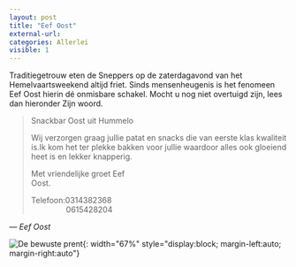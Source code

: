 ```yaml
---
layout: post
title: "Eef Oost"
external-url:
categories: Allerlei
visible: 1
---
```


Traditiegetrouw eten de Sneppers op de zaterdagavond van het Hemelvaartsweekend altijd friet.
Sinds mensenheugenis is het fenomeen Eef Oost hierin dé onmisbare schakel.
Mocht u nog niet overtuigd zijn, lees dan hieronder Zijn woord.

> Snackbar Oost uit Hummelo
>
> Wij verzorgen graag jullie patat en snacks die van eerste klas kwaliteit is.Ik kom het ter plekke bakken voor jullie waardoor alles ook gloeiend heet is en lekker knapperig.
>
> Met vriendelijke groet Eef  
> Oost.
>
> Telefoon:0314382368  
> &nbsp;&nbsp;&nbsp;&nbsp;&nbsp;&nbsp;&nbsp;&nbsp;&nbsp;&nbsp;&nbsp;&nbsp;&nbsp;&nbsp;&nbsp; 0615428204  

*— Eef Oost*


![De bewuste prent](/assets/eef-oost.png){: width="67%" style="display:block; margin-left:auto; margin-right:auto"}
